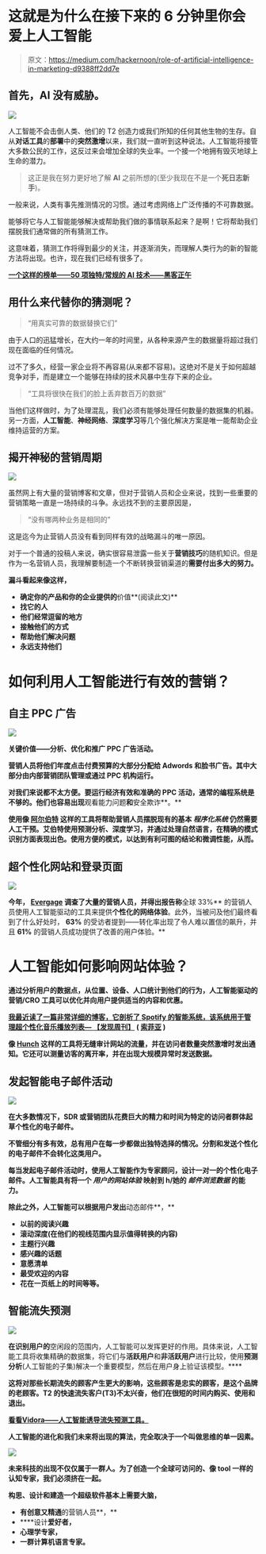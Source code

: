 # 这就是为什么在接下来的 6 分钟里你会爱上人工智能

> 原文：<https://medium.com/hackernoon/role-of-artificial-intelligence-in-marketing-d9388ff2dd7e>

## 首先，AI 没有威胁。

![](img/25716a2f4db40c4e00d6726dfa60b27d.png)

人工智能不会击倒人类、他们的 T2 创造力或我们所知的任何其他生物的生存。自从**对话工具**的**部署**中的**突然激增**以来，我们就一直听到这种说法。人工智能将接管大多数公民的工作，这反过来会增加全球的失业率。一个接一个地拥有毁灭地球上生命的潜力。

> 这正是我在努力更好地了解 **AI** 之前所想的(至少我现在不是一个**死日志新手**)。

一般来说，人类有事先推测情况的习惯。通过考虑网络上广泛传播的不可靠数据。

能够将它与人工智能能够解决或帮助我们做的事情联系起来？是啊！它将帮助我们摆脱我们通常做的所有猜测工作。

这意味着，猜测工作将得到最少的关注，并逐渐消失，而理解人类行为的新的智能方法将出现。也许，现在我们已经有很多了。

[**一个这样的榜单——50 项独特/常规的 AI 技术——黑客正午**](https://hackernoon.com/list-of-50-artificial-intelligence-technologies-b1d9dc1de787)

## 用什么来代替你的猜测呢？

> “用真实可靠的数据替换它们”

由于人口的迅猛增长，在大约一年的时间里，从各种来源产生的数据量将超过我们现在面临的任何情况。

过不了多久，经营一家企业将不再容易(从来都不容易)。这绝对不是关于如何超越竞争对手，而是建立一个能够在持续的技术风暴中生存下来的企业。

> “工具将很快在我们的脸上丢弃数百万的数据”

当他们这样做时，为了处理混乱，我们必须有能够处理任何数量的数据集的机器。另一方面，**人工智能**、**神经网络**、**深度学习**等几个强化解决方案是唯一能帮助企业维持运营的方案。

## 揭开神秘的营销周期

![](img/627457cb4fd3d78a6437fa88b7d9b1ce.png)

虽然网上有大量的营销博客和文章，但对于营销人员和企业来说，找到一些重要的营销策略一直是一场持续的斗争。永远找不到的主要原因是，

> “没有哪两种业务是相同的”

这是迄今为止营销人员没有看到同样有效的战略漏斗的唯一原因。

对于一个普通的投稿人来说，确实很容易泄露一些关于**营销技巧**的随机知识。但是作为一名营销人员，我理解要制造一个不断转换营销渠道的****需要付出多大的努力。****

**漏斗看起来像这样，**

*   **确定你的产品和你的企业提供的**价值**(阅读此文)**
*   ****找它的人****
*   **他们经常逗留的地方**
*   ****接触他们的方式****
*   **帮助他们解决问题**
*   **永远支持他们**

# **如何利用人工智能进行有效的营销？**

## ****自主 PPC 广告****

**![](img/dc8fca2156ef33e50e86a8ffd7edef2f.png)**

****关键价值——分析、优化和推广 PPC 广告活动。****

**营销人员将他们年度点击付费预算的大部分分配给 Adwords 和脸书广告。其中大部分由内部营销团队管理或通过 PPC 机构运行。**

**对我们来说都不太方便。要运行经济有效和准确的 PPC 活动，通常的编程系统是不够的。他们也容易出现**观看能力问题**和**安全欺诈**。**

**使用像 [**阿尔伯特**](https://albert.ai/) 这样的工具将帮助营销人员摆脱现有的基本 ***程序化系统*** 仍然需要人工干预。艾伯特使用预测分析、深度学习，并通过处理自然语言，在精确的模式识别方面表现出色。使用方便的模式，以达到有利可图的结论和微调性能，从而。**

## **超个性化网站和登录页面**

**![](img/e09d7e5d55fcd491b61036aeada201a8.png)**

**今年， [**Evergage**](http://www.evergage.com/) 调查了大量的营销人员，并得出报告称**全球 33%** 的营销人员使用人工智能驱动的工具来提供**个性化的网络体验**。此外，当被问及他们最终看到了什么好处时， **63%** 的受访者提到——转化率出现了令人难以置信的飙升，并且 **61%** 的营销人员成功提供了改善的用户体验。**

# **人工智能如何影响网站体验？**

**通过分析用户的数据点，从位置、设备、人口统计到他们的行为，**人工智能驱动的营销/CRO 工具**可以优化并向用户提供适当的内容和优惠。**

**[我最近读了一篇非常详细的博客，它剖析了 **Spotify 的**智能系统，该系统用于管理**超个性化**音乐播放列表— **【发现周刊】**](https://hackernoon.com/spotifys-discover-weekly-how-machine-learning-finds-your-new-music-19a41ab76efe) **(** [**索菲亚**](https://medium.com/u/dff796963fb6?source=post_page-----d9388ff2dd7e--------------------------------) **)****

**像 [**Hunch**](https://www.hunchlab.com/) 这样的工具将无缝审计网站的流量，并在访问者数量突然激增时发出通知。它还可以测量访客的离开率，并在出现大规模异常时发送数据。**

## **发起智能电子邮件活动**

**![](img/be3191c6bd8df69b17c0f689119b6d6f.png)**

**在大多数情况下，SDR 或营销团队花费巨大的精力和时间为特定的访问者群体起草个性化的电子邮件。**

**不管细分有多有效，总有用户在每一步都做出独特选择的情况。分割和发送个性化的电子邮件不会转化这类用户。**

**每当发起电子邮件活动时，使用人工智能作为专家顾问，设计一对一的个性化电子邮件。**人工智能**具有将一个 ***用户的网站体验*** 映射到 h/她的 ***邮件浏览数据*** 的能力。**

**除此之外，人工智能可以根据用户发出**动态邮件**，**

*   **以前的阅读兴趣**
*   **滚动深度(在他们的视线范围内显示值得转换的内容)**
*   **主题行兴趣**
*   **感兴趣的话题**
*   **意愿清单**
*   **最受欢迎的内容**
*   **花在一页纸上的时间等等。**

## **智能流失预测**

**![](img/ada63fd79bdaddf631aa6a4e1e4eaabc.png)**

**在识别用户的**空闲段的范围内，人工智能可以发挥更好的作用。具体来说，人工智能工具将收集精确的数据集，将它们与**活跃用户**和**非活跃用户**进行比较，使用**预测分析**(人工智能的子集)解决一个重要模型，然后在用户身上验证该模型。****

**这将对那些长期流失的顾客产生更大的影响，这些顾客是忠实的顾客，是这个品牌的老顾客。T2 的快速流失客户(T3)不太兴奋，他们在很短的时间内购买、使用和退出。**

**[看看**Vidora**——人工智能诱导**流失预测工具**。](https://www.vidora.com/)**

****人工智能**的进化**和我们未来将出现的算法，完全取决于一个叫做**思维**的单一因素。****

**![](img/a287870175337ed6cae48ab1b53056a0.png)**

**未来科技的出现不仅仅属于一群人。为了创造一个全球可访问的、**像 tool** 一样的认知专家，我们必须挤在一起。**

**构思、设计和建造一个超级软件基本上需要大脑，**

*   **有创意又精通**的营销人员**，**
*   ****设计**爱好者，**
*   ****心理学专家**，**
*   **一群计算机语言专家。**